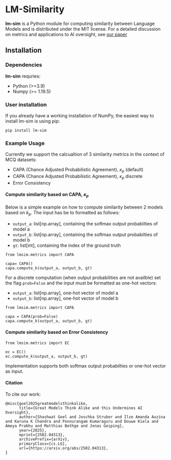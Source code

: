 # LM-Similarity

**lm-sim** is a Python module for computing similarity between Language Models and is distributed under the MIT license. 
For a detailed discussion on metrics and applications to AI oversight, see [our paper](https://arxiv.org/abs/2502.04313)


## Installation

### Dependencies

**lm-sim** requries:
- Python (>=3.9)
- Numpy (>= 1.19.5)

### User installation 
If you already have a working installation of NumPy, the easiest way to install lm-sim is using pip:
```
pip install lm-sim
```

### Example Usage 
Currently we support the calcualtion of 3 similarity metrics in the context of MCQ datasets: 
- CAPA (Chance Adjusted Probabilistic Agreement), $\kappa_p$ (default)
- CAPA (Chance Adjusted Probabilistic Agreement), $\kappa_p$ discrete
- Error Consistency

#### Compute similarity based on CAPA, $\kappa_p$

Below is a simple example on how to compute similarity between 2 models based on $k_p$. The input has be to formatted as follows:
- `output_a`: list[np.array], containing the softmax output probabilties of model a
- `output_b`: list[np.array], containing the softmax output probabilties of model b
- `gt`: list[int], containing the index of the ground truth 

```
from lmsim.metrics import CAPA

capa= CAPA()
capa.compute_k(output_a, output_b, gt)

```

For a discrete computation (when output probabilities are not availble) set the flag `prob=False` and the input must be formatted as one-hot vectors:
- `output_a`: list[np.array], one-hot vector of model a
- `output_b`: list[np.array], one-hot vector of model b

```
from lmsim.metrics import CAPA

capa = CAPA(prob=False)
capa.compute_k(output_a, output_b, gt)
```

#### Compute similarity based on Error Consistency
```
from lmsim.metrics import EC

ec = EC()
ec.compute_k(output_a, output_b, gt)
```
Implementation supports both softmax output probabilties or one-hot vector as input.

#### Citation
To cite our work:
```
@misc{goel2025greatmodelsthinkalike,
      title={Great Models Think Alike and this Undermines AI Oversight}, 
      author={Shashwat Goel and Joschka Struber and Ilze Amanda Auzina and Karuna K Chandra and Ponnurangam Kumaraguru and Douwe Kiela and Ameya Prabhu and Matthias Bethge and Jonas Geiping},
      year={2025},
      eprint={2502.04313},
      archivePrefix={arXiv},
      primaryClass={cs.LG},
      url={https://arxiv.org/abs/2502.04313}, 
}
```

